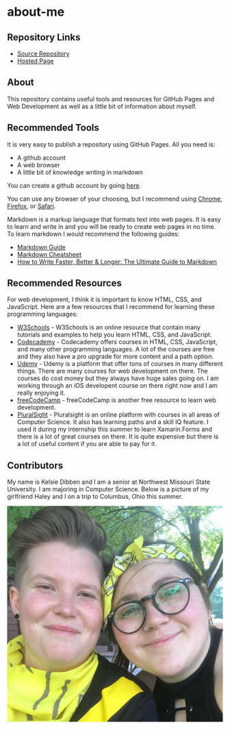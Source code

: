 # about-me

## Repository Links
- [Source Repository](https://github.com/kdibben/about-me)
- [Hosted Page](https://kdibben.github.io/about-me/)

## About
This repository contains useful tools and resources for GitHub Pages and Web Development as well as a little bit of information about myself. 

## Recommended Tools
It is very easy to publish a repository using GitHub Pages. All you need is:
- A github account
- A web browser
- A little bit of knowledge writing in markdown

You can create a github account by going [here](https://github.com/join).

You can use any browser of your choosing, but I recommend using [Chrome](https://www.google.com/chrome/), [Firefox](https://www.mozilla.org/en-US/firefox/), or [Safari](https://www.apple.com/safari/). 

Markdown is a markup language that formats text into web pages. It is easy to learn and write in and you will be ready to create web pages in no time. To learn markdown I would recommend the following guides:
- [Markdown Guide](https://www.markdownguide.org/)
- [Markdown Cheatsheet](https://github.com/adam-p/markdown-here/wiki/Markdown-Cheatsheet)
- [How to Write Faster, Better & Longer: The Ultimate Guide to Markdown](https://ghost.org/blog/markdown/)

## Recommended Resources
For web development, I think it is important to know HTML, CSS, and JavaScript. Here are a few resources that I recommend for learning these programming languages:
- [W3Schools](https://www.w3schools.com/) - W3Schools is an online resource that contain many tutorials and examples to help you learn HTML, CSS, and JavaScript.
- [Codecademy](https://www.codecademy.com/) - Codecademy offers courses in HTML, CSS, JavaScript, and many other programming languages. A lot of the courses are free and they also have a pro upgrade for more content and a path option. 
- [Udemy](https://www.udemy.com/courses/development/web-development/) - Udemy is a platform that offer tons of courses in many different things. There are many courses for web development on there. The courses do cost money but they always have huge sales going on. I am working through an iOS developent course on there right now and I am really enjoying it. 
- [freeCodeCamp](https://www.freecodecamp.org) - freeCodeCamp is another free resource to learn web development. 
- [PluralSight](https://www.pluralsight.com/) - Pluralsight is an online platform with courses in all areas of Computer Science. It also has learning paths and a skill IQ feature. I used it during my internship this summer to learn Xamarin.Forms and there is a lot of great courses on there. It is quite expensive but there is a lot of useful content if you are able to pay for it. 

## Contributors
My name is Kelsie Dibben and I am a senior at Northwest Missouri State University. I am majoring in Computer Science. Below is a picture of my girlfriend Haley and I on a trip to Columbus, Ohio this summer.

![](https://github.com/kdibben/about-me/blob/master/columbus.jpg)